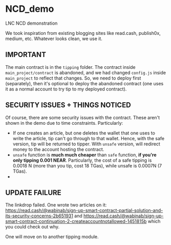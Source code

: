 # NCD_demo
LNC NCD demonstration

We took inspiration from existing blogging sites like read.cash, publish0x, medium, etc. Whatever looks clean, we use it. 

## IMPORTANT
The main contract is in the `tipping` folder. The contract inside `main_project/contract` is abandoned, and we had changed `config.js` inside `main_project` to reflect that changes. So, we need to deploy first (separately), then it's optional to 
deploy the abandoned contract (one uses it as a normal account to try tip to my deployed contract). 

## SECURITY ISSUES + THINGS NOTICED
Of course, there are some security issues with the contract. These aren't shown in the demo due to time constraints. Particularly: 
- If one creates an article, but one deletes the wallet that one uses to write the article, tip can't go through to that wallet. Hence, with the safe version, tip will be returned to tipper. With `unsafe` version, will redirect money to the account hosting the contract. 
- `unsafe` function is **much much cheaper** than `safe` function, **if you're only tipping 0.001 NEAR**. Particularly, the cost of a safe tipping is 0.0018 N (more than you tip, cost 18 TGas), while unsafe is 0.0007N (7 TGas). 
- 

## UPDATE FAILURE
The linkdrop failed. One wrote two articles on it: https://read.cash/@wabinab/sign-up-smart-contract-partial-solution-and-its-security-concerns-2b651931 and 
https://read.cash/@wabinab/sign-up-smart-contract-continuation-2-createaccountnotallowed-1451815b which you could check out why. 

One will move on to another tipping module. 


